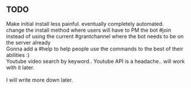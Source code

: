TODO
------
Make initial install less painful. eventually completely automated.<br>
change the install method where users will have to PM the bot #join <invitelink><Br>
instead of using the current #grantchannel where the bot needs to be on the server already<br>
Gonna add a #help <cmd> to help people use the commands to the best of their abilities :)<br>
Youtube video search by keyword.. Youtube API is a headache.. will work with it later.<br>
<br>
I will write more down later.
